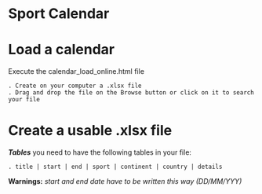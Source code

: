 Sport Calendar
==============

# Load a calendar

Execute the calendar_load_online.html file

    . Create on your computer a .xlsx file
    . Drag and drop the file on the Browse button or click on it to search your file

# Create a usable .xlsx file

***Tables***
you need to have the following tables in your file:

    . title | start | end | sport | continent | country | details

**Warnings:** *start and end date have to be written this way (DD/MM/YYY)*